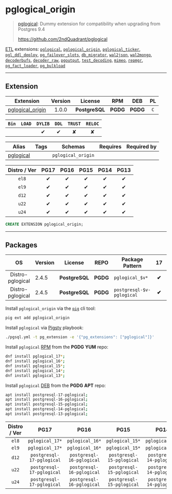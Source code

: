 # pglogical_origin


> [pglogical](https://github.com/2ndQuadrant/pglogical): Dummy extension for compatibility when upgrading from Postgres 9.4
>
> https://github.com/2ndQuadrant/pglogical





[ETL](/etl) extensions: [`pglogical`](/pglogical), [`pglogical_origin`](/pglogical_origin), [`pglogical_ticker`](/pglogical_ticker), [`pgl_ddl_deploy`](/pgl_ddl_deploy), [`pg_failover_slots`](/pg_failover_slots), [`db_migrator`](/db_migrator), [`wal2json`](/wal2json), [`wal2mongo`](/wal2mongo), [`decoderbufs`](/decoderbufs), [`decoder_raw`](/decoder_raw), [`pgoutput`](/pgoutput), [`test_decoding`](/test_decoding), [`mimeo`](/mimeo), [`repmgr`](/repmgr), [`pg_fact_loader`](/pg_fact_loader), [`pg_bulkload`](/pg_bulkload)


-------
## Extension


| Extension | Version | License | RPM | DEB | PL |
|-----------|:-------:|:-------:|:---:|:---:|:--:|
| [pglogical_origin](https://github.com/2ndQuadrant/pglogical) | 1.0.0 | **<span class="tcblue">PostgreSQL</span>** | **<span class="tccyan">PGDG</span>** | **<span class="tccyan">PGDG</span>** | `C` |



| `Bin` | `LOAD` | `DYLIB` | `DDL` | `TRUST` | `RELOC` |
|:-----:|:------:|:-------:|:-----:|:-------:|:-------:|
|  |  | <span class="tcblue">✔</span> | <span class="tcblue">✔</span> | <span class="tcwarn">✘</span> | <span class="tcwarn">✘</span> |



| Alias | Tags | Schemas | Requires | Required by |
|-------|------|---------|----------|-------------|
| [pglogical](/pglogical_origin) |  | `pglogical_origin` |  |  |



| Distro / Ver | PG17 | PG16 | PG15 | PG14 | PG13 |
|:------------:|:----:|:----:|:----:|:----:|:----:|
| `el8` | <span class="tcblue">✔</span> | <span class="tcblue">✔</span> | <span class="tcblue">✔</span> | <span class="tcblue">✔</span> | <span class="tcblue">✔</span> |
| `el9` | <span class="tcblue">✔</span> | <span class="tcblue">✔</span> | <span class="tcblue">✔</span> | <span class="tcblue">✔</span> | <span class="tcblue">✔</span> |
| `d12` | <span class="tcblue">✔</span> | <span class="tcblue">✔</span> | <span class="tcblue">✔</span> | <span class="tcblue">✔</span> | <span class="tcblue">✔</span> |
| `u22` | <span class="tcblue">✔</span> | <span class="tcblue">✔</span> | <span class="tcblue">✔</span> | <span class="tcblue">✔</span> | <span class="tcblue">✔</span> |
| `u24` | <span class="tcblue">✔</span> | <span class="tcblue">✔</span> | <span class="tcblue">✔</span> | <span class="tcblue">✔</span> | <span class="tcblue">✔</span> |





```sql
CREATE EXTENSION pglogical_origin;
```

-----------


## Packages


| OS | Version | License | REPO | Package Pattern | 17 | 16 | 15 | 14 | 13 | Dependency |
|:--:|---------|:-------:|:----:|-----------------|:--:|:--:|:--:|:--:|:--:|------------|
| Distro-pglogical | 2.4.5 | **<span class="tcblue">PostgreSQL</span>** | **<span class="tccyan">PGDG</span>** | `pglogical_$v*` | **<span class="tccyan">✔</span>** | **<span class="tccyan">✔</span>** | **<span class="tccyan">✔</span>** | **<span class="tccyan">✔</span>** | **<span class="tccyan">✔</span>** |  |
| Distro-pglogical | 2.4.5 | **<span class="tcblue">PostgreSQL</span>** | **<span class="tccyan">PGDG</span>** | `postgresql-$v-pglogical` | **<span class="tccyan">✔</span>** | **<span class="tccyan">✔</span>** | **<span class="tccyan">✔</span>** | **<span class="tccyan">✔</span>** | **<span class="tccyan">✔</span>** |  |



Install `pglogical_origin` via the [`pig`](https://github.com/pgsty/pig) cli tool:

```bash
pig ext add pglogical_origin
```


Install `pglogical` via [Pigsty](https://pigsty.io/docs/pgext/usage/install/) playbook:

```bash
./pgsql.yml -t pg_extension -e '{"pg_extensions": ["pglogical"]}'
```


Install `pglogical` [RPM](/rpm) from the **<span class="tccyan">PGDG</span>** **YUM** repo:

```bash
dnf install pglogical_17*;
dnf install pglogical_16*;
dnf install pglogical_15*;
dnf install pglogical_14*;
dnf install pglogical_13*;
```


Install `pglogical` [DEB](/deb) from the **<span class="tccyan">PGDG</span>** **APT** repo:

```bash
apt install postgresql-17-pglogical;
apt install postgresql-16-pglogical;
apt install postgresql-15-pglogical;
apt install postgresql-14-pglogical;
apt install postgresql-13-pglogical;
```




| Distro / Ver | PG17 | PG16 | PG15 | PG14 | PG13 |
|:------------:|:----:|:----:|:----:|:----:|:----:|
| `el8` | `pglogical_17*` | `pglogical_16*` | `pglogical_15*` | `pglogical_14*` | `pglogical_13*` |
| `el9` | `pglogical_17*` | `pglogical_16*` | `pglogical_15*` | `pglogical_14*` | `pglogical_13*` |
| `d12` | `postgresql-17-pglogical` | `postgresql-16-pglogical` | `postgresql-15-pglogical` | `postgresql-14-pglogical` | `postgresql-13-pglogical` |
| `u22` | `postgresql-17-pglogical` | `postgresql-16-pglogical` | `postgresql-15-pglogical` | `postgresql-14-pglogical` | `postgresql-13-pglogical` |
| `u24` | `postgresql-17-pglogical` | `postgresql-16-pglogical` | `postgresql-15-pglogical` | `postgresql-14-pglogical` | `postgresql-13-pglogical` |





